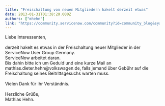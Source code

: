 ```yaml
---
title: "Freischaltung von neuen Mitgliedern hakelt derzeit etwas"
date: 2013-01-31T01:38:20.000Z
authors: ["mhehn"]
link: "https://community.servicenow.com/community?id=community_blog&sys_id=ca0eaa2ddbd0dbc01dcaf3231f9619fd"
---
```

<p>Liebe Interessenten,<br /><br />derzeit hakelt es etwas in der Freischaltung neuer Mitglieder in der ServiceNow User Group Germany.<br />ServiceNow arbeitet daran.<br />Bis dahin bitte ich um Geduld und eine kurze Mail an mathias.dieter.hehn@volkswagen.de, falls jemand über Gebühr auf die Freischaltung seines Beitrittsgesuchs warten muss.<br /><br />Vielen Dank für Ihr Verständnis.<br /><br />Herzliche Grüße,<br />Mathias Hehn.</p>